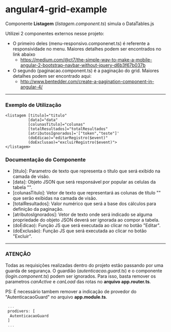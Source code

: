 # angular4-grid-example
Componente **Listagem** (*listagem.component.ts*) simula o DataTables.js

Utilizei 2 componentes externos nesse projeto:
  * O primeiro deles (menu-responsivo.componenet.ts) é referente a responsividade no menu. Maiores detalhes podem ser encontrados no link abaixo
      * https://medium.com/@ct7/the-simple-way-to-make-a-mobile-angular-2-bootstrap-navbar-without-jquery-d6b3f67b037b
  * O segundo (paginacao.component.ts) é a paginação do grid. Maiores detalhes podem ser encontrado aqui:
      * http://www.bentedder.com/create-a-pagination-component-in-angular-4/
      
----------------------------------------------------------------------------------------------------------------------------------------

### Exemplo de Utilização

```
<listagem [titulo]="titulo"  
          [data]="data" 
          [colunasTitulo]="colunas" 
          [totalResultados]="totalResultados"
          [atributosIgnorados]='["token","teste"]'
          (doEdicao)="editarRegistro($event)"
          (doExclusao)="excluirRegistro($event)">
</listagem>
```
### Documentação do Componente

* [titulo]: Parametro de texto que representa o título que será exibido na camada de visão.
* [data]: Objeto JSON que será responsável por popular as celulas da tabela "<td>".
* [colunasTitulo]: Vetor de texto que representará as colunas de título "<th>" que serão exibidas na camada de visão.
* [totalResultados]: Valor numérico que será a base dos cálculos para definição da paginação. 
* [atributosIgnorados]: Vetor de texto onde será indicado se alguma propriedade do objeto JSON deverá ser ignorada ao compor a tabela.
* (doEdicao): Função JS que será executada ao clicar no botão "Editar".
* (doExclusão): Função JS que será executada ao clicar no botão "Excluir".

----------------------------------------------------------------------------------------------------------------------------------------

### ATENÇÃO 
Todas as requisições realizadas dentro do projeto estão passando por uma guarda de segurança. O guardião (*autenticacao.guard.ts*) e o componente (*login.component.ts*) podem ser ignorados. Para isso, basta remover os parametros *canActive* e *canLoad* das rotas no **arquivo app.router.ts**. 

PS: É necessário tambem remover a indicação de provedor do "AutenticacaoGuard" no arquivo **app.module.ts**.
```javascript
 ...
 prodivers: [
  AutenticacaoGuard
 ]
 ...
```

